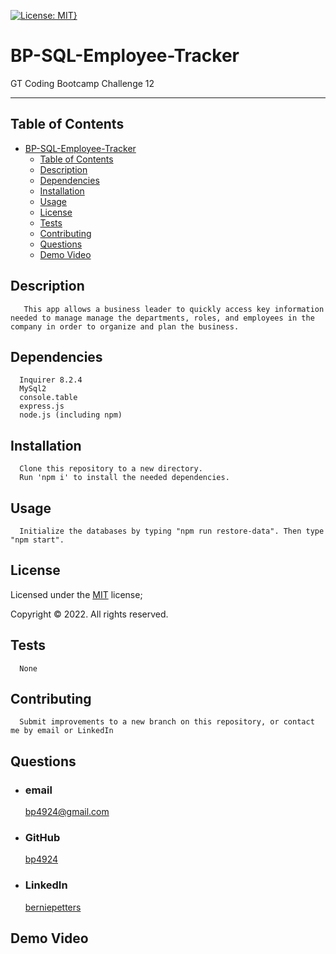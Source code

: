 [![License: MIT}](https://img.shields.io/static/v1?label=License&message=MIT&color=yellow)](https://choosealicense.com/licenses/mit/)

# BP-SQL-Employee-Tracker

GT Coding Bootcamp Challenge 12

---

## Table of Contents

- [BP-SQL-Employee-Tracker](#bp-sql-employee-tracker)
  - [Table of Contents](#table-of-contents)
  - [Description](#description)
  - [Dependencies](#dependencies)
  - [Installation](#installation)
  - [Usage](#usage)
  - [License](#license)
  - [Tests](#tests)
  - [Contributing](#contributing)
  - [Questions](#questions)
  - [Demo Video](#demo-video)

## Description

       This app allows a business leader to quickly access key information needed to manage manage the departments, roles, and employees in the company in order to organize and plan the business.

## Dependencies

      Inquirer 8.2.4
      MySql2
      console.table
      express.js
      node.js (including npm)

## Installation

      Clone this repository to a new directory.
      Run 'npm i' to install the needed dependencies.

## Usage

      Initialize the databases by typing "npm run restore-data". Then type "npm start".

## License

Licensed under the [MIT](https://choosealicense.com/licenses/mit/) license;

Copyright © 2022. All rights reserved.

## Tests

      None

## Contributing

      Submit improvements to a new branch on this repository, or contact me by email or LinkedIn

## Questions

- ### email
  <a href="mailTo: bp4924@gmail.com?subject=Hello!" alt="" >bp4924@gmail.com</a>
- ### GitHub
  [bp4924](https://github.com/bp4924)
- ### LinkedIn
  [berniepetters](https://linkedin.com/in/berniepetters)

## Demo Video
